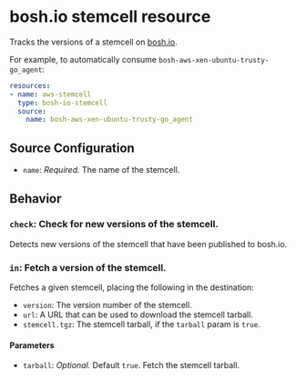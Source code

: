 # bosh.io stemcell resource

Tracks the versions of a stemcell on [bosh.io](https://bosh.io).

For example, to automatically consume `bosh-aws-xen-ubuntu-trusty-go_agent`:

```yaml
resources:
- name: aws-stemcell
  type: bosh-io-stemcell
  source:
    name: bosh-aws-xen-ubuntu-trusty-go_agent
```


## Source Configuration

* `name`: *Required.* The name of the stemcell.


## Behavior

### `check`: Check for new versions of the stemcell.

Detects new versions of the stemcell that have been published to bosh.io.


### `in`: Fetch a version of the stemcell.

Fetches a given stemcell, placing the following in the destination:

* `version`: The version number of the stemcell.
* `url`: A URL that can be used to download the stemcell tarball.
* `stemcell.tgz`: The stemcell tarball, if the `tarball` param is `true`.

#### Parameters

* `tarball`: *Optional.* Default `true`. Fetch the stemcell tarball.

